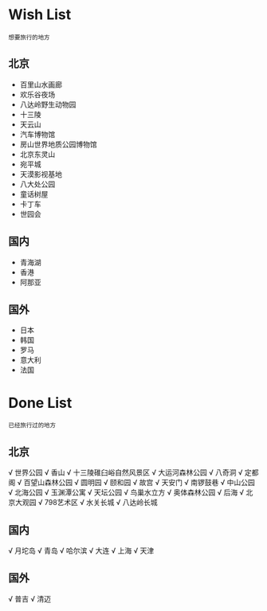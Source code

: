 # Wish List
`想要旅行的地方`

## 北京
- 百里山水画廊
- 欢乐谷夜场
- 八达岭野生动物园
- 十三陵
- 天云山
- 汽车博物馆
- 房山世界地质公园博物馆
- 北京东灵山
- 宛平城
- 天漠影视基地
- 八大处公园
- 童话树屋
- 卡丁车
- 世园会

## 国内
- 青海湖
- 香港
- 阿那亚

## 国外
- 日本
- 韩国
- 罗马
- 意大利
- 法国

# Done List
`已经旅行过的地方`

## 北京
√ 世界公园
√ 香山
√ 十三陵碓臼峪自然风景区
√ 大运河森林公园
√ 八奇洞
√ 定都阁
√ 百望山森林公园
√ 圆明园
√ 颐和园
√ 故宫
√ 天安门
√ 南锣鼓巷
√ 中山公园
√ 北海公园
√ 玉渊潭公寓
√ 天坛公园
√ 鸟巢水立方
√ 奥体森林公园
√ 后海
√ 北京大观园
√ 798艺术区
√ 水关长城
√ 八达岭长城

## 国内
√ 月坨岛
√ 青岛
√ 哈尔滨
√ 大连
√ 上海
√ 天津

## 国外
√ 普吉
√ 清迈